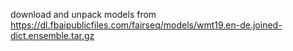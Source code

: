 download and unpack models from https://dl.fbaipublicfiles.com/fairseq/models/wmt19.en-de.joined-dict.ensemble.tar.gz 
